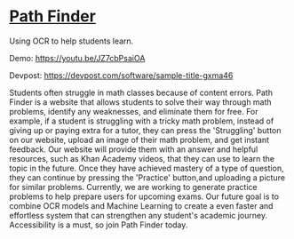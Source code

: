 # [Path Finder](https://github.com/Oracle16/PeddieHacks-2022)
Using OCR to help students learn.

Demo: https://youtu.be/JZ7cbPsaiOA

Devpost: https://devpost.com/software/sample-title-gxma46

Students often struggle in math classes  because of content errors. Path Finder is a website that allows students to solve their way through math problems, identify any weaknesses, and eliminate them for free. For example, if a student is struggling with a tricky math problem, instead of giving up or paying extra for a tutor, they can press the 'Struggling' button on our website, upload an image of their math problem, and get instant feedback. Our website will provide them with an answer and helpful resources, such as Khan Academy videos, that they can use to learn the topic in the future. Once they have achieved mastery of a type of question, they can continue by pressing the 'Practice' button,and uploading a picture for similar problems. Currently, we are working to generate practice problems to help prepare users for  upcoming exams. Our future goal is to combine OCR models and Machine Learning to create a even faster and effortless system that can strengthen any student's academic journey. Accessibility is a must, so join Path Finder today.
